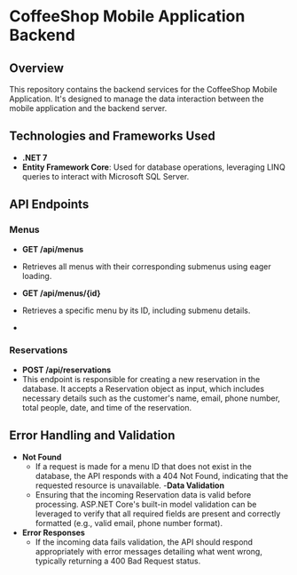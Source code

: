 # CoffeeShop Mobile Application Backend
## Overview

This repository contains the backend services for the CoffeeShop Mobile Application. It's designed to manage the data interaction between the mobile application and the backend server.

## Technologies and Frameworks Used
- **.NET 7**
- **Entity Framework Core**: Used for database operations, leveraging LINQ queries to interact with Microsoft SQL Server.

## API Endpoints
### Menus

- **GET /api/menus**
 - Retrieves all menus with their corresponding submenus using eager loading.

- **GET /api/menus/{id}**
- Retrieves a specific menu by its ID, including submenu details.
- 
### Reservations
- **POST /api/reservations**
 - This endpoint is responsible for creating a new reservation in the database. It accepts a Reservation object as input, which includes necessary details such as the customer's name, email, phone number, total people, date, and time of the reservation.

## Error Handling and Validation

- **Not Found**
  -  If a request is made for a menu ID that does not exist in the database, the API responds with a 404 Not Found, indicating that the requested resource is unavailable.
-**Data Validation**
  - Ensuring that the incoming Reservation data is valid before processing. ASP.NET Core's built-in model validation can be leveraged to verify that all required fields are present and correctly formatted (e.g., valid email, phone number format).
- **Error Responses**
  -  If the incoming data fails validation, the API should respond appropriately with error messages detailing what went wrong, typically returning a 400 Bad Request status.
